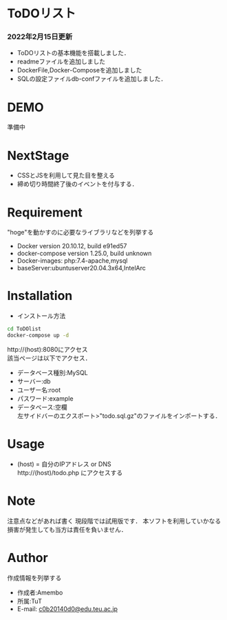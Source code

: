 <h1>ToDOリスト</h1>
<h3>2022年2月15日更新</h3>
<ul>
    <li>ToDOリストの基本機能を搭載しました．</li>
    <li>readmeファイルを追加しました</li>
    <li>DockerFile,Docker-Composeを追加しました</li>
    <li>SQLの設定ファイルdb-confファイルを追加しました．</li>
</ul>

# DEMO
準備中

 
# NextStage
* CSSとJSを利用して見た目を整える
* 締め切り時間終了後のイベントを付与する．


# Requirement

"hoge"を動かすのに必要なライブラリなどを列挙する
 
* Docker version 20.10.12, build e91ed57
* docker-compose version 1.25.0, build unknown
* Docker-images:
    php:7.4-apache,mysql
* baseServer:ubuntuserver20.04.3x64,IntelArc
 
# Installation
* インストール方法

```bash
cd ToDOlist
docker-compose up -d
```
http://(host):8080にアクセス<br>
該当ページは以下でアクセス．
* データベース種別:MySQL
* サーバー:db
* ユーザー名:root
* パスワード:example
* データベース:空欄<br>
左サイドバーのエクスポート>"todo.sql.gz"のファイルをインポートする．


 
# Usage
* (host) = 自分のIPアドレス or DNS <br>
http://(host)/todo.php
にアクセスする
# Note
 
注意点などがあれば書く
現段階では試用版です．
本ソフトを利用していかなる損害が発生しても当方は責任を負いません．
 
# Author
 
作成情報を列挙する
 
* 作成者:Amembo
* 所属:TuT
* E-mail:
c0b20140d0@edu.teu.ac.jp 
